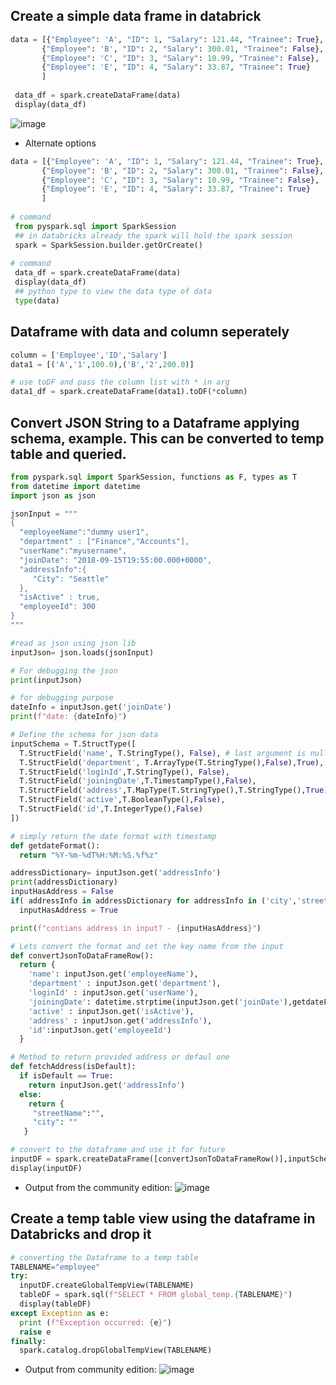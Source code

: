  ## Create a simple data frame in databrick
 
 ```py
 data = [{"Employee": 'A', "ID": 1, "Salary": 121.44, "Trainee": True},
        {"Employee": 'B', "ID": 2, "Salary": 300.01, "Trainee": False},
        {"Employee": 'C', "ID": 3, "Salary": 10.99, "Trainee": False},
        {"Employee": 'E', "ID": 4, "Salary": 33.87, "Trainee": True}
        ]
  
  data_df = spark.createDataFrame(data)
  display(data_df)
 ```
 ![image](https://user-images.githubusercontent.com/6425536/139539659-66358220-92fa-4f03-aa70-304ef54007ea.png)

  - Alternate options
 ```py
 data = [{"Employee": 'A', "ID": 1, "Salary": 121.44, "Trainee": True},
        {"Employee": 'B', "ID": 2, "Salary": 300.01, "Trainee": False},
        {"Employee": 'C', "ID": 3, "Salary": 10.99, "Trainee": False},
        {"Employee": 'E', "ID": 4, "Salary": 33.87, "Trainee": True}
        ]
  
 # command
  from pyspark.sql import SparkSession  
  ## in databricks already the spark will hold the spark session
  spark = SparkSession.builder.getOrCreate()
  
 # command 
  data_df = spark.createDataFrame(data)
  display(data_df)
  ## python type to view the data type of data
  type(data)
 ```
## Dataframe with data and column seperately

```py 
column = ['Employee','ID','Salary']
data1 = [('A','1',100.0),('B','2',200.0)]

# use toDF and pass the column list with * in arg
data1_df = spark.createDataFrame(data1).toDF(*column)
```

## Convert JSON String to a Dataframe applying schema, example. This can be converted to temp table and queried.
```py
from pyspark.sql import SparkSession, functions as F, types as T
from datetime import datetime
import json as json

jsonInput = """
{
  "employeeName":"dummy user1",
  "department" : ["Finance","Accounts"],
  "userName":"myusername",
  "joinDate": "2018-09-15T19:55:00.000+0000",
  "addressInfo":{ 
     "City": "Seattle"
  },
  "isActive" : true,
  "employeeId": 300
}
"""

#read as json using json lib
inputJson= json.loads(jsonInput)

# For debugging the json
print(inputJson)

# for debugging purpose
dateInfo = inputJson.get('joinDate')
print(f"date: {dateInfo}")

# Define the schema for json data
inputSchema = T.StructType([
  T.StructField('name', T.StringType(), False), # last argument is nullable or not
  T.StructField('department', T.ArrayType(T.StringType(),False),True),
  T.StructField('loginId',T.StringType(), False),
  T.StructField('joiningDate',T.TimestampType(),False),
  T.StructField('address',T.MapType(T.StringType(),T.StringType(),True), False),
  T.StructField('active',T.BooleanType(),False),
  T.StructField('id',T.IntegerType(),False)
])

# simply return the date format with timestamp
def getdateFormat():
  return "%Y-%m-%dT%H:%M:%S.%f%z"

addressDictionary= inputJson.get('addressInfo')
print(addressDictionary)
inputHasAddress = False
if( addressInfo in addressDictionary for addressInfo in ('city','streetName')):
  inputHasAddress = True

print(f"contians address in input? - {inputHasAddress}")

# Lets convert the format and set the key name from the input
def convertJsonToDataFrameRow():
  return {
    'name': inputJson.get('employeeName'),
    'department' : inputJson.get('department'),
    'loginId' : inputJson.get('userName'),
    'joiningDate': datetime.strptime(inputJson.get('joinDate'),getdateFormat()),
    'active' : inputJson.get('isActive'),
    'address' : inputJson.get('addressInfo'),
    'id':inputJson.get('employeeId')
  }

# Method to return provided address or defaul one
def fetchAddress(isDefault):
  if isDefault == True:
    return inputJson.get('addressInfo')
  else:
    return {
     "streetName":"",
     "city": ""
   }

# convert to the dataframe and use it for future
inputDF = spark.createDataFrame([convertJsonToDataFrameRow()],inputSchema);
display(inputDF)
```

- Output from the community edition: 
![image](https://user-images.githubusercontent.com/6425536/153781921-06e64713-afc1-4f26-b83a-5e04a3a2bf9b.png)

## Create a temp table view using the dataframe in Databricks and drop it
```py
# converting the Dataframe to a temp table 
TABLENAME="employee"
try:
  inputDF.createGlobalTempView(TABLENAME)
  tableDF = spark.sql(f"SELECT * FROM global_temp.{TABLENAME}")
  display(tableDF)
except Exception as e:
  print (f"Exception occurred: {e}")
  raise e
finally:
  spark.catalog.dropGlobalTempView(TABLENAME)
 ```

 - Output from community edition:
![image](https://user-images.githubusercontent.com/6425536/153782515-e6270d01-0d98-4bf0-891c-16f1b1ed7be5.png)
